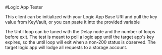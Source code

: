 #Logic App Tester

This client can be initialized with your Logic App Base URI and pull the key value from KeyVault, or you can paste it into the provided variable

The Until loop can be tuned with the Delay node and the number of loops before exit.  The test is meant to poll a logic app until the target app's key expires, so the until loop will exit when a non-200 status is observed.  The target logic app will lodge all requests to a storage account.
